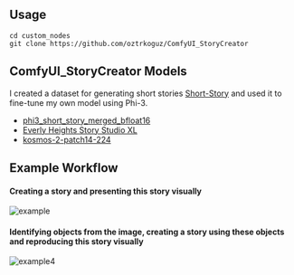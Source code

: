 ## Usage
```
cd custom_nodes
git clone https://github.com/oztrkoguz/ComfyUI_StoryCreator
```

## ComfyUI_StoryCreator Models
I created a dataset for generating short stories [Short-Story](https://huggingface.co/datasets/oztrkoguz/Short-Story) and used it to fine-tune my own model using Phi-3.

+ [phi3_short_story_merged_bfloat16](https://huggingface.co/oztrkoguz/phi3_short_story_merged_bfloat16)
+ [Everly Heights Story Studio XL](https://civitai.com/models/336055/everly-heights-story-studio-xl)
+ [kosmos-2-patch14-224](https://huggingface.co/microsoft/kosmos-2-patch14-224)

## Example Workflow
#### Creating a story and presenting this story visually 

![example](https://github.com/oztrkoguz/ComfyUI_StoryCreater_and_Imager/assets/101019436/dd319f8d-35d8-4a0a-9020-00cd919c60d9)

#### Identifying objects from the image, creating a story using these objects and reproducing this story visually

![example4](https://github.com/oztrkoguz/ComfyUI_StoryCreater_and_Imager/assets/101019436/a1713a15-3c7d-4a7c-8879-6354ab3516f0)
